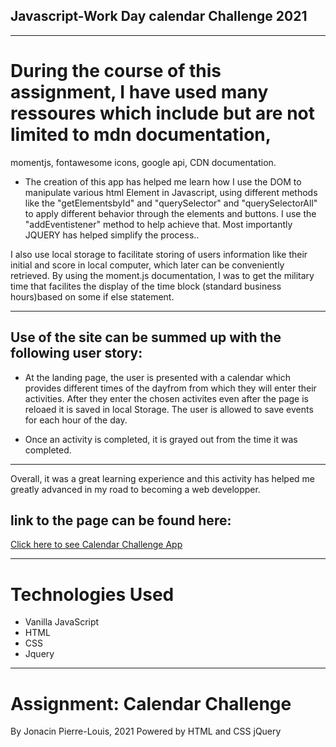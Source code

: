 
## Javascript-Work Day calendar Challenge 2021
---
# During the course of this assignment, I have used many ressoures which include but are not limited to mdn documentation,
momentjs, fontawesome icons, google api, CDN documentation.

* The creation of this app has helped me learn how I use the DOM to manipulate various html Element in Javascript, 
using different methods like the "getElementsbyId" and "querySelector" and "querySelectorAll" to apply different behavior through the elements and buttons. I use the "addEventistener"  method to help achieve that. Most importantly JQUERY has helped simplify the process..

 I also use local storage to facilitate storing of users information like their initial and score in local computer, which later can be conveniently retrieved. By using the moment.js documentation, I was to get the military time that facilites the display of the time block (standard business hours)based on some if else statement.
 
---

## Use of the site can be summed up with the following user story:


* At the landing page, the user is presented with a calendar which provides different times of the dayfrom from which they will enter their activities. After they enter the chosen activites even after the page is reloaed it is saved in local Storage.
The user  is allowed to save events for each hour of the day.

* Once an activity is completed, it is grayed out from the time it was completed. 

---
 Overall, it was a great learning experience and this activity has helped me greatly advanced in my road to becoming a web developper.

## link to the page can be found here: 
[Click here to see Calendar Challenge App](https://cloozo.github.io/cloozo-calendar-challenge-javascript-app/)


---
# Technologies Used

- Vanilla JavaScript
- HTML
- CSS
- Jquery

---

# Assignment: Calendar Challenge

By Jonacin Pierre-Louis, 2021
Powered by HTML and CSS jQuery
